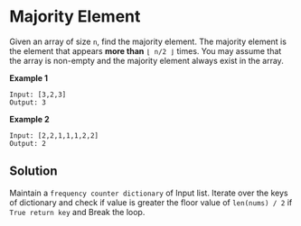 # Majority Element

Given an array of size `n`, find the majority element. The majority element is the element that appears **more than** `⌊ n/2 ⌋` times.
You may assume that the array is non-empty and the majority element always exist in the array.

**Example 1**

```
Input: [3,2,3]
Output: 3
```

**Example 2**

```
Input: [2,2,1,1,1,2,2]
Output: 2
```

## Solution

Maintain a `frequency counter dictionary` of Input list. Iterate over the keys of dictionary and check if value is greater the floor value of `len(nums) / 2` if `True return key` and Break the loop.
